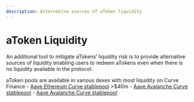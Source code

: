 ```yaml
---
description: Alternative sources of aToken liquidity
---
```


# aToken Liquidity

An additional tool to mitigate aTokens’ liquidity risk is to provide alternative sources of liquidity enabling users to redeem aTokens even when there is no liquidity available in the protocol.

aToken pools are available in various dexes with most liquidity on Curve Finance
      - [Aave Ethereum Curve stablepool](https://www.curve.fi/aave/stats) >$40m
      - [Aave Avalanche Curve stablepool](https://avax.curve.fi/aave)
      - [Aave Avalanche Curve stablepool](https://polygon.curve.fi/aave)

